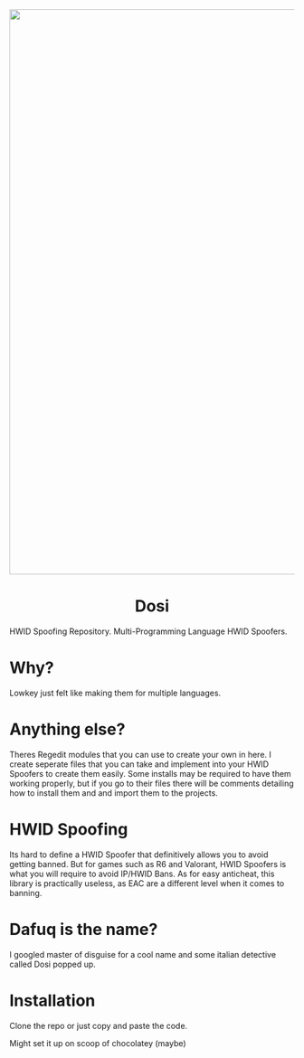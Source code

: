 
<div align="center"><img src="https://i.pinimg.com/originals/23/bd/01/23bd0157d8aaa3885bdd4273e8a91178.gif" width="1000"></div>

<h1 align="center">Dosi</h1>
HWID Spoofing Repository. Multi-Programming Language HWID Spoofers.

# Why?
Lowkey just felt like making them for multiple languages.

# Anything else?
Theres Regedit modules that you can use to create your own in here. I create seperate files that you can take and implement into your HWID Spoofers to create them easily. Some installs may be required to have them working properly, but if you go to their files there will be comments detailing how to install them and and import them to the projects.

# HWID Spoofing
Its hard to define a HWID Spoofer that definitively allows you to avoid getting banned. But for games such as R6 and Valorant, HWID Spoofers is what you will require to avoid IP/HWID Bans. As for easy anticheat, this library is practically useless, as EAC are a different level when it comes to banning.

# Dafuq is the name?
I googled master of disguise for a cool name and some italian detective called Dosi popped up.

# Installation
Clone the repo or just copy and paste the code.

Might set it up on scoop of chocolatey (maybe)
